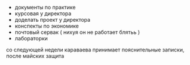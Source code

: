 
- документы по практике 
- курсовая у директора
- доделать проект у директора 
- конспекты по экономике 
- почтовый сервак ( нихуя он не работает блятьь )
- лабораторки

со следующей недели караваева принимает пояснительные записки, после майских защита